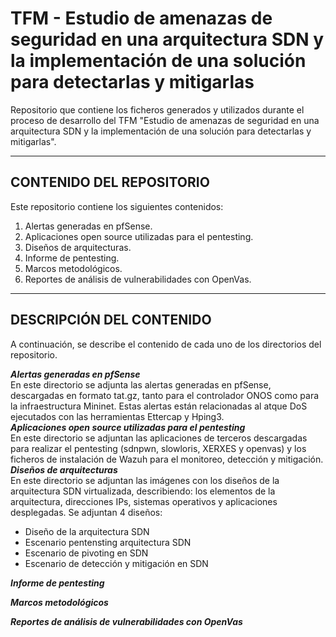 # TFM - Estudio de amenazas de seguridad en una arquitectura SDN y la implementación de una solución para detectarlas y mitigarlas
Repositorio que contiene los ficheros generados y utilizados durante el proceso de desarrollo del TFM "Estudio de amenazas de seguridad en una arquitectura SDN y la implementación de una solución para detectarlas y mitigarlas".

----------------------------------------------------
## CONTENIDO DEL REPOSITORIO
Este repositorio contiene los siguientes contenidos:
1. Alertas generadas en pfSense.
2. Aplicaciones open source utilizadas para el pentesting.
3. Diseños de arquitecturas.
4. Informe de pentesting.
5. Marcos metodológicos.
6. Reportes de análisis de vulnerabilidades con OpenVas.

-----------------------------------------------------
## DESCRIPCIÓN DEL CONTENIDO
A continuación, se describe el contenido de cada uno de los directorios del repositorio.

**_Alertas generadas en pfSense_**  
En este directorio se adjunta las alertas generadas en pfSense, descargadas en formato tat.gz, tanto para el controlador ONOS como para la infraestructura Mininet. Estas alertas están relacionadas al atque DoS ejecutados con las herramientas Ettercap y Hping3.  
**_Aplicaciones open source utilizadas para el pentesting_**  
En este directorio se adjuntan las aplicaciones de terceros descargadas para realizar el pentesting (sdnpwn, slowloris, XERXES y openvas) y los ficheros de instalación de Wazuh para el monitoreo, detección y mitigación.  
**_Diseños de arquitecturas_**  
En este directorio se adjuntan las imágenes con los diseños de la arquitectura SDN virtualizada, describiendo: los elementos de la arquitectura, direcciones IPs, sistemas operativos y aplicaciones desplegadas. Se adjuntan 4 diseños:  
+ Diseño de la arquitectura SDN  
+ Escenario pentensting arquitectura SDN
+ Escenario de pivoting en SDN
+ Escenario de detección y mitigación en SDN    

**_Informe de pentesting_**

**_Marcos metodológicos_**

**_Reportes de análisis de vulnerabilidades con OpenVas_**

